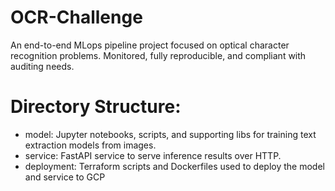 # OCR-Challenge
An end-to-end MLops pipeline project focused on optical character recognition problems. Monitored, fully reproducible, and compliant with auditing needs.

# Directory Structure:
- model: Jupyter notebooks, scripts, and supporting libs for training text extraction models from images.
- service: FastAPI service to serve inference results over HTTP.
- deployment: Terraform scripts and Dockerfiles used to deploy the model and service to GCP